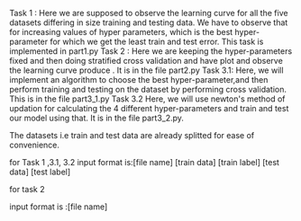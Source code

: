 Task 1 : Here we are supposed to observe the learning curve for all the five datasets differing in size training and testing data. We have to observe that for increasing values of hyper parameters, which is the best hyper-parameter for which we get the least train and test error. This task is implemented in part1.py
Task 2 : Here we are keeping the hyper-parameters fixed and then doing stratified cross validation and have plot and observe the learning curve produce . It is in the file part2.py
Task 3.1: Here, we will implement an algorithm to choose the best hyper-parameter,and then perform training and testing on the dataset by performing cross validation. This is in the file part3_1.py
Task 3.2 Here, we will use newton's method of updation for calculating the 4 different hyper-parameters and train and test our model using that. It is in the file part3_2.py.

The datasets i.e train and test data are already splitted for ease of convenience. 

for Task 1 ,3.1, 3.2
input format is:[file name] [train data] [train label] [test data] [test label]

for task 2

input format is :[file name]
